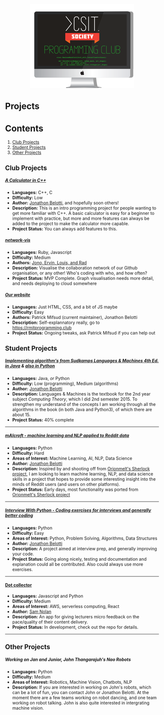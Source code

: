 <p align="center">
  <img src="images/club_logo_small.png"/>
</p>

# Projects

# Contents

1. [Club Projects](#club-projects)
2. [Student Projects](#student-projects)
3. [Other Projects](#other-projects)

## Club Projects

##### [A Calculator in C++](/calculator_c++)
- **Languages:** C++, C
- **Difficulty:** Low
- **Author:** [Jonathon Belotti](https://github.com/thundergolfer/), and hopefully soon others!
- **Description:** This is an intro programming project for people wanting to get more familiar with C++. A basic calculator is easy for a beginner to implement with practice, but more and more features can always be added to the project to make the calculator more capable.
- **Project Status:** You can always add features to this.

##### [network-vis](https://github.com/rmit-programming-club/network-vis)
- **Languages:** Ruby, Javascript
- **Difficulty:** Medium
- **Authors:** [Jono, Ervin, Louis, and Rad](https://github.com/rmit-programming-club/network-vis/graphs/contributors)
- **Description:** Visualise the collaboration network of our Github organisation, or any other! Who's coding with who, and how often?
- **Project Status:** MVP Complete. Graph visualisation needs more detail, and needs deploying to cloud somewhere

##### [Our website](https://github.com/rmit-programming-club/rmit-programming-club.github.io)
- **Languages:** Just HTML, CSS, and a bit of JS maybe
- **Difficulty:** Easy
- **Authors:** Patrick Mifsud (current maintainer), Jonathon Belotti
- **Description:** Self-explannatory really, go to https://rmitprogramming.club
- **Project Status:** Ongoing tweaks, ask Patrick Mifsud if you can help out

## Student Projects

##### [Implementing algorithm's from Sudkamps Languages & Machines 4th Ed. in Java](https://github.com/thundergolfer/sudkamp-langs-machines-java) & [also in Python](https://github.com/thundergolfer/sudkamp-langs-machines-python)
- **Languages:** Java, *or* Python
- **Difficulty:** Low (programming), Medium (algorithms)
- **Author:** [Jonathon Belotti](https://github.com/thundergolfer/)
- **Description:** Languages & Machines is the textbook for the 2nd year subject *Computing Theory*, which I did 2nd semester 2015. To strengthen my understand of the concepts I am working through all the algorithms in the book (in both Java and Python3), of which there are about 15.
- **Project Status:** 40% complete

----

##### [mAIcroft - machine learning and NLP applied to Reddit data](https://github.com/thundergolfer/mAIcroft)
- **Languages:** Python
- **Difficulty:** Hard
- **Areas of Interest:** Machine Learning, AI, NLP, Data Science
- **Author:** [Jonathon Belotti](https://github.com/thundergolfer/)
- **Description:** Inspired by and shooting off from [Orionmelt's Sherlock project](https://github.com/orionmelt/sherlock), I am looking to learn machine learning, NLP, and data science skills in a project that hopes to provide some interesting insight into the minds of Reddit users (and users on other platforms).
- **Project Status:** Early days, most functionality was ported from [Orionmelt's Sherlock project](https://github.com/orionmelt/sherlock)

----

##### [Interview With Python - Coding exercises for interviews and generally better coding](https://github.com/thundergolfer/interview-with-python)
- **Languages:** Python
- **Difficulty:** Easy
- **Areas of Interest:** Python, Problem Solving, Algorithms, Data Structures
- **Author:** [Jonathon Belotti](https://github.com/thundergolfer/)
- **Description:** A project aimed at interview prep, and generally improving your code.
- **Project Status:** Going along nicely, testing and documentation and explanation could all be contributed. Also could always use more exercises.

----

#### [Dot collector](https://github.com/Hazelfire/DotCollector)
- **Languages:** Javascript and Python
- **Difficulty:** Medium
- **Areas of Interest:** AWS, serverless computing, React
- **Author:** [Sam Nolan](https://github.com/Hazelfire/)
- **Description:** An app for giving lecturers micro feedback on the pace/quality of their content delivery.
- **Project Status:** In development, check out the repo for details.

----
## Other Projects

##### Working on Jan and Junior, John Thangarajuh's Nao Robots
- **Languages:** Python
- **Difficulty:** Medium
- **Areas of Interest:** Robotics, Machine Vision, Chatbots, NLP
- **Description:** If you are interested in working on John's robots, which can be a lot of fun, you can contact John or Jonathon Belotti. At the moment there are a few teams working on robot dancing, and one team working on robot talking. John is also quite interested in intergrating machine vision.
